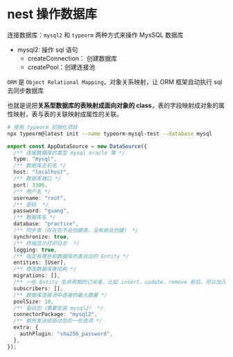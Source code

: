 # nest 操作数据库

连接数据库：`mysql2` 和 `typeorm` 两种方式来操作 MysSQL 数据库

- mysql2: 操作 sql 语句
  - createConnection： 创建数据库
  - createPool：创建连接池

`ORM` 是 `Object Relational Mapping`，对象关系映射，让 ORM 框架自动执行 sql 去同步数据库

也就是说把**关系型数据库的表映射成面向对象的 class**，表的字段映射成对象的属性映射，表与表的关联映射成属性的关联。

```bash
# 使用 typeorm 初始化项目
npx typeorm@latest init --name typeorm-mysql-test --database mysql
```

```ts
export const AppDataSource = new DataSource({
  /** 连接数据库的类型 mysql oracle 等 */
  type: "mysql",
  /** 数据库主机名 */
  host: "localhost",
  /** 数据库端口 */
  port: 3306,
  /** 用户名 */
  username: "root",
  /** 密码  */
  password: "guang",
  /** 数据库名 */
  database: "practice",
  /** 同步表（存在则不会创建表，没有就会创建） */
  synchronize: true,
  /** 终端显示打印日志  */
  logging: true,
  /** 指定有哪些和数据库的表对应的 Entity */
  entities: [User],
  /** 修改数据库表结构 */
  migrations: [],
  /** 一些 Entity 生命周期的订阅者，比如 insert、update、remove 前后，可以加入一些逻辑 */
  subscribers: [],
  /** 数据库连接池中连接的最大数量 */
  poolSize: 10,
  /** 驱动包（需要安装 mysql2） */
  connectorPackage: "mysql2",
  /** 额外发送给驱动包的一些选项 */
  extra: {
    authPlugin: "sha256_password",
  },
});
```
